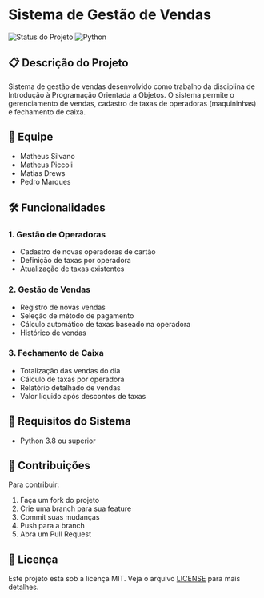 # Sistema de Gestão de Vendas
![Status do Projeto](https://img.shields.io/badge/Status-Em%20Desenvolvimento-yellow)
![Python](https://img.shields.io/badge/Python-3776AB?style=for-the-badge&logo=python&logoColor=white)

## 📋 Descrição do Projeto
Sistema de gestão de vendas desenvolvido como trabalho da disciplina de Introdução à Programação Orientada a Objetos. O sistema permite o gerenciamento de vendas, cadastro de taxas de operadoras (maquininhas) e fechamento de caixa.

## 👥 Equipe
- Matheus Silvano
- Matheus Piccoli
- Matias Drews
- Pedro Marques

## 🛠️ Funcionalidades

### 1. Gestão de Operadoras
- Cadastro de novas operadoras de cartão
- Definição de taxas por operadora
- Atualização de taxas existentes

### 2. Gestão de Vendas
- Registro de novas vendas
- Seleção de método de pagamento
- Cálculo automático de taxas baseado na operadora
- Histórico de vendas

### 3. Fechamento de Caixa
- Totalização das vendas do dia
- Cálculo de taxas por operadora
- Relatório detalhado de vendas
- Valor líquido após descontos de taxas

## 🔧 Requisitos do Sistema
- Python 3.8 ou superior

## 🤝 Contribuições
Para contribuir:
1. Faça um fork do projeto
2. Crie uma branch para sua feature
3. Commit suas mudanças
4. Push para a branch
5. Abra um Pull Request

## 📄 Licença
Este projeto está sob a licença MIT. Veja o arquivo [LICENSE](LICENSE) para mais detalhes.
